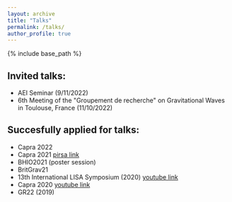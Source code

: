 ```yaml
---
layout: archive
title: "Talks"
permalink: /talks/
author_profile: true
---
```




{% include base_path %}

## Invited talks:

 * AEI Seminar (9/11/2022)
 * 6th Meeting of the "Groupement de recherche" on Gravitational Waves in Toulouse, France (11/10/2022)


## Succesfully applied for talks:

 * Capra 2022
 * Capra 2021 [pirsa link](https://pirsa.org/21060039)
 * BHIO2021 (poster session)
 * BritGrav21
 * 13th International LISA Symposium (2020) [youtube link](https://youtu.be/7d0PglrL\_yg)
 * Capra 2020 [youtube link](https://youtu.be/7d0PglrL_yg)
 * GR22 (2019)